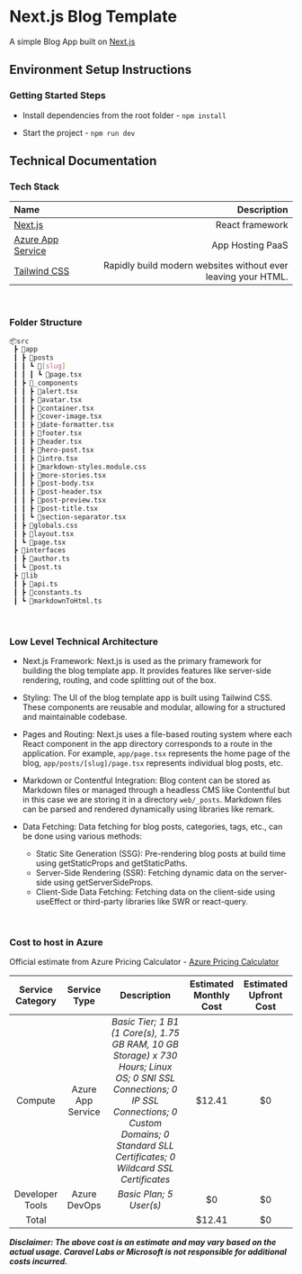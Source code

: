 # Next.js Blog Template

A simple Blog App built on [Next.js](https://nextjs.org/)
## Environment Setup Instructions


### Getting Started Steps

- Install dependencies from the root folder - `npm install`


- Start the project - `npm run dev`


## Technical Documentation

### Tech Stack

| Name | Description |
| :--- | ---: |
| [Next.js](https://nextjs.org/) | React framework |
| [Azure App Service](https://learn.microsoft.com/en-us/azure/app-service/) | App Hosting PaaS |
| [Tailwind CSS](https://tailwindcss.com/) | Rapidly build modern websites without ever leaving your HTML. |

<br />

### Folder Structure
```bash
📦src
 ┣ 📂app
 ┃ ┣ 📂posts
 ┃ ┃ ┗ 📂[slug]
 ┃ ┃ ┃ ┗ 📜page.tsx
 ┃ ┣ 📂_components
 ┃ ┃ ┣ 📜alert.tsx
 ┃ ┃ ┣ 📜avatar.tsx
 ┃ ┃ ┣ 📜container.tsx
 ┃ ┃ ┣ 📜cover-image.tsx
 ┃ ┃ ┣ 📜date-formatter.tsx
 ┃ ┃ ┣ 📜footer.tsx
 ┃ ┃ ┣ 📜header.tsx
 ┃ ┃ ┣ 📜hero-post.tsx
 ┃ ┃ ┣ 📜intro.tsx
 ┃ ┃ ┣ 📜markdown-styles.module.css
 ┃ ┃ ┣ 📜more-stories.tsx
 ┃ ┃ ┣ 📜post-body.tsx
 ┃ ┃ ┣ 📜post-header.tsx
 ┃ ┃ ┣ 📜post-preview.tsx
 ┃ ┃ ┣ 📜post-title.tsx
 ┃ ┃ ┗ 📜section-separator.tsx
 ┃ ┣ 📜globals.css
 ┃ ┣ 📜layout.tsx
 ┃ ┗ 📜page.tsx
 ┣ 📂interfaces
 ┃ ┣ 📜author.ts
 ┃ ┗ 📜post.ts
 ┣ 📂lib
 ┃ ┣ 📜api.ts
 ┃ ┣ 📜constants.ts
 ┃ ┗ 📜markdownToHtml.ts
```

<br />

### Low Level Technical Architecture

- Next.js Framework: Next.js is used as the primary framework for building the blog template app. It provides features like server-side rendering, routing, and code splitting out of the box.

- Styling: The UI of the blog template app is built using Tailwind CSS. These components are reusable and modular, allowing for a structured and maintainable codebase.

- Pages and Routing: Next.js uses a file-based routing system where each React component in the app directory corresponds to a route in the application. For example, `app/page.tsx` represents the home page of the blog, `app/posts/[slug]/page.tsx` represents individual blog posts, etc.

- Markdown or Contentful Integration: Blog content can be stored as Markdown files or managed through a headless CMS like Contentful but in this case we are storing it in a directory `web/_posts`. Markdown files can be parsed and rendered dynamically using libraries like remark.

- Data Fetching: Data fetching for blog posts, categories, tags, etc., can be done using various methods:

    - Static Site Generation (SSG): Pre-rendering blog posts at build time using getStaticProps and getStaticPaths.
    - Server-Side Rendering (SSR): Fetching dynamic data on the server-side using getServerSideProps.
    - Client-Side Data Fetching: Fetching data on the client-side using useEffect or third-party libraries like SWR or react-query.



<br />

### Cost to host in Azure

Official estimate from Azure Pricing Calculator - [Azure Pricing Calculator](https://azure.com/e/bbec79326663486ebfb3c76d30b1a9fc)

| Service Category | Service Type | Description | Estimated Monthly Cost | Estimated Upfront Cost |
| :---: | :---: | :---: | :---: | :---: |
| Compute | Azure App Service | *Basic Tier; 1 B1 (1 Core(s), 1.75 GB RAM, 10 GB Storage) x 730 Hours; Linux OS; 0 SNI SSL Connections; 0 IP SSL Connections; 0 Custom Domains; 0 Standard SLL Certificates; 0 Wildcard SSL Certificates* | $12.41 | $0 |
| Developer Tools | Azure DevOps | *Basic Plan; 5 User(s)* | $0 | $0 |
| Total | | | $12.41 | $0 |

***Disclaimer: The above cost is an estimate and may vary based on the actual usage. Caravel Labs or Microsoft is not responsible for additional costs incurred.***
